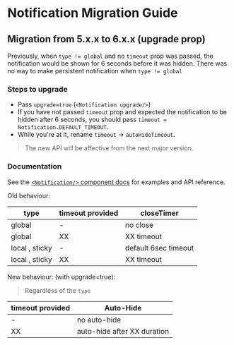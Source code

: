 # Notification Migration Guide

## Migration from 5.x.x to 6.x.x (upgrade prop)

Previously, when `type != global` and no `timeout` prop was passed, the notification would be shown for 6 seconds before it was hidden.
There was no way to make persistent notification when `type != global`

### Steps to upgrade

- Pass `upgrade=true` (`<Notification upgrade/>`)
- If you have not passed `timeout` prop and expected the notification to be hidden after 6 seconds, you should pass `timeout = Notification.DEFAULT_TIMEOUT`.
- While you're at it, rename `timeout` -> `autoHideTimeout`.

> The new API will be affective from the next major version.

### Documentation

See the [`<Notification/>` component docs](https://wix-wix-style-react.surge.sh/?selectedKind=8.%20Notification%20Bars&selectedStory=8.1%20Notification&full=0&addons=0&stories=1&panelRight=0) for examples and API reference.

Old behaviour:

| type | timeout provided | closeTimer|
|----|----|------------|
|global | - | no close |
|global | XX | XX timeout |
|local , sticky | - | default 6sec timeout |
|local , sticky | XX | XX timeout |

New behaviour: (with upgrade=true):

> Regardless of the `type`

|  timeout provided| Auto-Hide|
|----|------------|
| - | no auto-hide |
| XX | auto-hide after XX duration |
